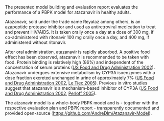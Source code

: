 The presented model building and evaluation report evaluates the performance of a PBPK model for atazanavir in healthy adults.

Atazanavir, sold under the trade name Reyataz among others, is an azapeptide protease inhibitor and used as antiretroviral medication to treat and prevent HIV/AIDS. It is taken orally once a day at a dose of 300 mg, if co-administered with ritonavir 100 mg orally once a day, and 400 mg, if administered without ritonavir. 

After oral administration, atazanavir is rapidly absorbed. A positive food effect has been observed, atazanavir is recommended to be taken with food. Protein binding is relatively high (86%) and independent of the concentration of serum proteins ([US Food and Drug Administration 2002](../input/references.md)). Atazanavir undergoes extensive metabolism by CYP3A isoenzymes with a dose fraction excreted unchanged in urine of approximately 7% ([US Food and Drug Administration 2002](../input/references.md), [Le Tiec 2005](../input/references.md)). Previous in vitro studies suggest that atazanavir is a mechanism-based inhibitor of CYP3A ([US Food and Drug Administration 2002](../input/references.md), [Perloff 2005](../input/references.md)).

The atzanavir model is a whole-body PBPK model and is - together with the respective evaluation plan and PBPK report - transparently documented and provided open-source (https://github.com/AndreDlm/Atazanavir-Model).



